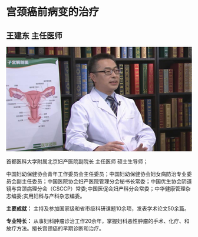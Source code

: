 # 宫颈癌前病变的治疗

## 王建东 主任医师

![1678366463119](image/c01_39/1678366463119.png)

首都医科大学附属北京妇产医院副院长 主任医师 硕士生导师；

中国妇幼保健协会青年工作委员会主任委员；中国妇幼保健协会妇女病防治专业委员会副主任委员；中国医院协会妇产医院管理分会秘书长常委；中国优生协会阴道镜与宫颈病理分会（CSCCP）常委;中国医促会妇产科分会常委；中华健康管理杂志编委;实用妇科与产科杂志编委。


**主要成就：** 主持及参加国家级和省市级科研课题10余项，发表学术论文50余篇。


**专业特长：** 从事妇科肿瘤诊治工作20余年，掌握妇科恶性肿瘤的手术、化疗、和放疗方法。擅长宫颈癌的早期诊断和治疗。

